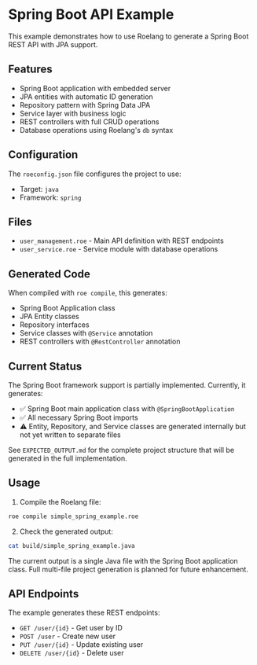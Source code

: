 # Spring Boot API Example

This example demonstrates how to use Roelang to generate a Spring Boot REST API with JPA support.

## Features

- Spring Boot application with embedded server
- JPA entities with automatic ID generation
- Repository pattern with Spring Data JPA
- Service layer with business logic
- REST controllers with full CRUD operations
- Database operations using Roelang's `db` syntax

## Configuration

The `roeconfig.json` file configures the project to use:
- Target: `java`
- Framework: `spring`

## Files

- `user_management.roe` - Main API definition with REST endpoints
- `user_service.roe` - Service module with database operations

## Generated Code

When compiled with `roe compile`, this generates:
- Spring Boot Application class
- JPA Entity classes
- Repository interfaces
- Service classes with `@Service` annotation
- REST controllers with `@RestController` annotation

## Current Status

The Spring Boot framework support is partially implemented. Currently, it generates:
- ✅ Spring Boot main application class with `@SpringBootApplication`
- ✅ All necessary Spring Boot imports
- ⚠️ Entity, Repository, and Service classes are generated internally but not yet written to separate files

See `EXPECTED_OUTPUT.md` for the complete project structure that will be generated in the full implementation.

## Usage

1. Compile the Roelang file:
```bash
roe compile simple_spring_example.roe
```

2. Check the generated output:
```bash
cat build/simple_spring_example.java
```

The current output is a single Java file with the Spring Boot application class. Full multi-file project generation is planned for future enhancement.

## API Endpoints

The example generates these REST endpoints:
- `GET /user/{id}` - Get user by ID
- `POST /user` - Create new user
- `PUT /user/{id}` - Update existing user
- `DELETE /user/{id}` - Delete user